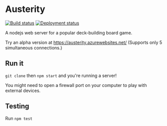 Austerity
=========

[![Build status](https://dev.azure.com/darthwalsh/austerity/_apis/build/status/austerity-npm)](https://dev.azure.com/darthwalsh/austerity/_build/latest?definitionId=4)
[![Deployment status](https://vsrm.dev.azure.com/darthwalsh/_apis/public/Release/badge/3f7b9cb9-a9ce-4a58-ba31-e808d7667cc4/1/1)](https://dev.azure.com/darthwalsh/austerity/_release?definitionId=1)

A nodejs web server for a popular deck-building board game.

Try an alpha version at https://austerity.azurewebsites.net/ (Supports only 5 simultaneous connections.)

Run it
------
`git clone` then `npm start` and you're running a server!

You might need to open a firewall port on your computer to play with external devices.

Testing
-------
Run `npm test`
